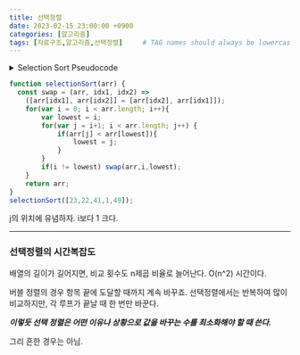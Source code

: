 ```yaml
---
title: 선택정렬
date: 2023-02-15 23:00:00 +0900
categories: [알고리즘]
tags: [자료구조,알고리즘,선택정렬]     # TAG names should always be lowercase
---
```


<details>
<summary>Selection Sort Pseudocode</summary>
<div markdown="1">       
- 순환하며 더작은 값을 찾을 때 최솟값으로 저장한다. 
- 값 자체를 저장하는 것이 아니라 *<u>인덱스를 저장한다.</u>* 
- 순환이 끝나면 *<u>최소값을 앞으로 보낸다.</u>* 
- 시작 값이 이미 최소값이라면 swap로직 실행할 필요 없다.
</div>
</details>


```javascript
function selectionSort(arr) {
  const swap = (arr, idx1, idx2) => 
    ([arr[idx1], arr[idx2]] = [arr[idx2], arr[idx1]]);
	for(var i = 0; i < arr.length; i++){
		var lowest = i;
		for(var j = i+1; i < arr.length; j++) {
			if(arr[j] < arr[lowest]){
				lowest = j; 
			}
		}
		if(i != lowest) swap(arr,i,lowest);
	}
	return arr;
}
selectionSort([23,22,41,1,49]);
```
j의 위치에 유념하자. i보다 1 크다. 

***

### 선택정렬의 시간복잡도
배열의 길이가 길어지면, 비교 횟수도 n제곱 비율로 늘어난다. 
O(n^2) 시간이다. 

버블 정렬의 경우 항목 끝에 도달할 때까지 계속 바꾸죠. 
선택정렬에서는 반복하여 많이 비교하지만,  각 루프가 끝날 때 한 번만 바꾼다. 

***이렇듯 선택 정렬은 어떤 이유나 상황으로 값을 바꾸는 수를 최소화해야 할 때 쓴다.*** 

그리 흔한 경우는 아님.